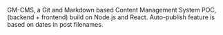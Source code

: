 GM-CMS, a Git and Markdown based Content Management System POC, (backend + frontend) build on Node.js and React.
Auto-publish feature is based on dates in post filenames.
